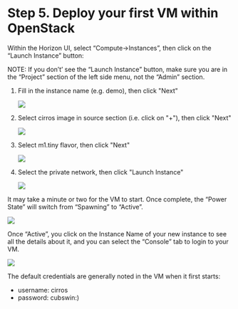 # Step 5. Deploy your first VM within OpenStack

Within the Horizon UI, select “Compute->Instances”, then click on the “Launch Instance” button:

NOTE: If you don’t’ see the “Launch Instance” button, make sure you are in the “Project” section of the left side menu, not the “Admin” section.

1. Fill in the instance name (e.g. demo), then click "Next"

    ![](/posts/files/openstack-install/images/image-step6-1.png)

2. Select cirros image in source section (i.e. click on "+"), then click "Next"

    ![](/posts/files/openstack-install/images/image-step6-2.png)

3. Select m1.tiny flavor, then click "Next"

    ![](/posts/files/openstack-install/images/image-step6-3.png)

4. Select the private network, then click "Launch Instance"

    ![](/posts/files/openstack-install/images/image-step6-4.png)


It may take a minute or two for the VM to start. Once complete, the “Power State” will switch from “Spawning” to “Active”. 

![](/posts/files/openstack-install/images/image-step6-5.png)

Once “Active”, you click on the Instance Name of your new instance to see all the details about it, and you can select the “Console” tab to login to your VM.

![](/posts/files/openstack-install/images/image-step6-6.png)

The default credentials are generally noted in the VM when it first starts:

* username: cirros
* password: cubswin:)
